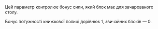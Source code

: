 Цей параметр контролює бонус сили, який блок має для зачарованого столу.

Бонус потужності книжкової полиці дорівнює 1, звичайних блоків — 0.